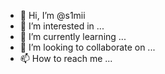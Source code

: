 - 👋 Hi, I’m @s1mii
- 👀 I’m interested in ...
- 🌱 I’m currently learning ...
- 💞️ I’m looking to collaborate on ...
- 📫 How to reach me ...

<!---
s1mii/s1mii is a ✨ special ✨ repository because its `README.md` (this file) appears on your GitHub profile.
You can click the Preview link to take a look at your changes.
--->
